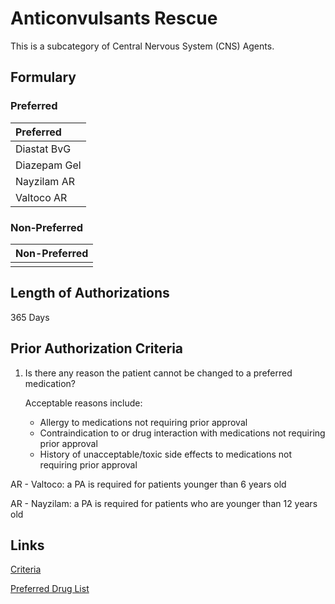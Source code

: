 # Anticonvulsants Rescue

This is a subcategory of Central Nervous System (CNS) Agents.

## Formulary

### Preferred

| Preferred    |
| :----------- |
| Diastat BvG  |
| Diazepam Gel |
| Nayzilam AR  |
| Valtoco AR   |

### Non-Preferred

| Non-Preferred |
| :------------ |
|               |

## Length of Authorizations

365 Days

## Prior Authorization Criteria

1.  Is there any reason the patient cannot be changed to a preferred medication?

    Acceptable reasons include:

    -   Allergy to medications not requiring prior approval
    -   Contraindication to or drug interaction with medications not requiring prior approval
    -   History of unacceptable/toxic side effects to medications not requiring prior approval

AR - Valtoco: a PA is required for patients younger than 6 years old

AR - Nayzilam: a PA is required for patients who are younger than 12 years old

## Links

[Criteria](https://pharmacy.medicaid.ohio.gov/sites/default/files/20221001_UPDL_Criteria_APPROVED.pdf#page=29)

[Preferred Drug List](https://pharmacy.medicaid.ohio.gov/sites/default/files/20221001_UPDL_APPROVED_.pdf#page=14)
